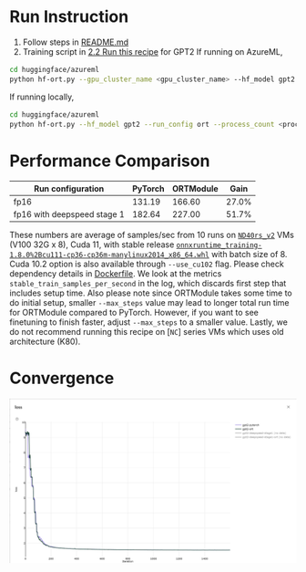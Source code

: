 # Run Instruction
1. Follow steps in [README.md](README.md)
2. Training script in [2.2 Run this recipe](README.md#2.2-Run-this-recipe) for GPT2
If running on AzureML,
```bash
cd huggingface/azureml
python hf-ort.py --gpu_cluster_name <gpu_cluster_name> --hf_model gpt2 --run_config ort
```
If running locally, 
```bash
cd huggingface/azureml
python hf-ort.py --hf_model gpt2 --run_config ort --process_count <process_count> --local_run True
```

# Performance Comparison
| Run configuration           | PyTorch | ORTModule | Gain  |
| -----------------           | ------- | --------- | ----- |
| fp16                        | 131.19  | 166.60    | 27.0% |
| fp16 with deepspeed stage 1 | 182.64  | 227.00    | 51.7% |

These numbers are average of samples/sec from 10 runs on [`ND40rs_v2`](https://azure.microsoft.com/en-us/pricing/details/machine-learning/) VMs (V100 32G x 8), Cuda 11, with stable release [`onnxruntime_training-1.8.0%2Bcu111-cp36-cp36m-manylinux2014_x86_64.whl`](https://onnxruntimepackages.z14.web.core.windows.net/onnxruntime_stable_cu111.html) with batch size of 8. Cuda 10.2 option is also available through `--use_cu102` flag. Please check dependency details in [Dockerfile](docker/Dockerfile). We look at the metrics `stable_train_samples_per_second` in the log, which discards first step that includes setup time. Also please note since ORTModule takes some time to do initial setup, smaller `--max_steps` value may lead to longer total run time for ORTModule compared to PyTorch. However, if you want to see finetuning to finish faster, adjust `--max_steps` to a smaller value. Lastly, we do not recommend running this recipe on [`NC`] series VMs which uses old architecture (K80).

# Convergence
![Loss](loss_curve/gpt2.png)